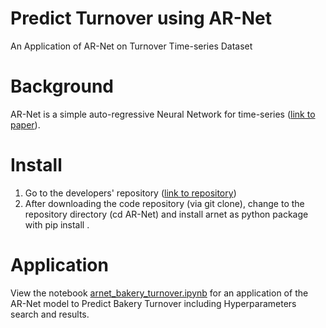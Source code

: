 # Predict Turnover using AR-Net
An Application of AR-Net on Turnover Time-series Dataset

# Background
AR-Net is a simple auto-regressive Neural Network for time-series ([link to paper](https://arxiv.org/abs/1911.12436)).

# Install
1. Go to the developers' repository ([link to repository](https://github.com/ourownstory/AR-Net/blob/master/README.md#ar-net))
2. After downloading the code repository (via git clone), change to the repository directory (cd AR-Net) and install arnet as python package with pip install .

# Application
View the notebook [arnet_bakery_turnover.ipynb](https://github.com/Modeuss/Predict-Bakery-Turnover-using-AR-Net/blob/main/Predicting_Bakery_Turnover_AR-Net_Modelling-HyperparameterSearch.ipynb) for an application of the AR-Net model to Predict Bakery Turnover including Hyperparameters search and results.

